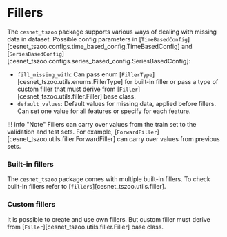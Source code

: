 # Fillers

The `cesnet_tszoo` package supports various ways of dealing with missing data in dataset.
Possible config parameters in [`TimeBasedConfig`][cesnet_tszoo.configs.time_based_config.TimeBasedConfig] and [`SeriesBasedConfig`][cesnet_tszoo.configs.series_based_config.SeriesBasedConfig]:

- `fill_missing_with`: Can pass enum [`FillerType`][cesnet_tszoo.utils.enums.FillerType] for built-in filler or pass a type of custom filler that must derive from [`Filler`][cesnet_tszoo.utils.filler.Filler] base class.
- `default_values`: Default values for missing data, applied before fillers. Can set one value for all features or specify for each feature.

!!! info "Note"
    Fillers can carry over values from the train set to the validation and test sets. For example, [`ForwardFiller`][cesnet_tszoo.utils.filler.ForwardFiller] can carry over values from previous sets. 

### Built-in fillers
The `cesnet_tszoo` package comes with multiple built-in fillers. To check built-in fillers refer to [`fillers`][cesnet_tszoo.utils.filler].

### Custom fillers
It is possible to create and use own fillers. But custom filler must derive from [`Filler`][cesnet_tszoo.utils.filler.Filler] base class.